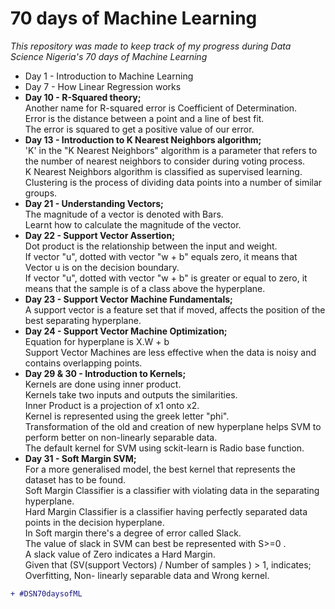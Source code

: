 # 70 days of Machine Learning
_This repository was made to keep track of my progress during Data Science Nigeria's 70 days of Machine Learning_<br>
* Day 1 - Introduction to Machine Learning
* Day 7 - How Linear Regression works
* <b> Day 10 - R-Squared theory;</b> <br> 
Another name for R-squared error is Coefficient of Determination. <br>
Error is the distance between a point and a line of best fit. <br>
The error is squared to get a positive value of our error.
* <b> Day 13 - Introduction to K Nearest Neighbors algorithm; </b> <br>
'K' in the "K Nearest Neighbors" algorithm is a parameter that refers to the number of nearest neighbors to consider during voting process. <br>
K Nearest Neighbors algorithm is classified as supervised learning. <br>
Clustering is the process of dividing data points into a number of similar groups. <br>
* <b> Day 21 - Understanding Vectors; </b> <br>
The magnitude of a vector is denoted with Bars. <br>
Learnt how to calculate the magnitude of the vector. <br>
* <b> Day 22 - Support Vector Assertion; </b> <br>
Dot product is the relationship between the input and weight. <br>
If vector "u", dotted with vector "w + b" equals zero, it means that Vector u is on the decision boundary. <br>
If vector "u", dotted with vector "w + b" is greater or equal to zero, it means that the sample is of a class above the hyperplane. <br>
* <b> Day 23 - Support Vector Machine Fundamentals; </b> <br>
A support vector is a feature set that if moved, affects the position of the best separating hyperplane. <br>
* <b> Day 24 - Support Vector Machine Optimization; </b> <br>
Equation for hyperplane is X.W + b <br>
Support Vector Machines are less effective when the data is noisy and contains overlapping points. <br>
* <b> Day 29 & 30 - Introduction to Kernels; </b> <br>
Kernels are done using inner product. <br>
Kernels take two inputs and outputs the similarities. <br>
Inner Product is a projection of x1 onto x2. <br>
Kernel is represented using the greek letter "phi". <br>
Transformation of the old and creation of new hyperplane helps SVM to perform better on non-linearly separable data. <br>
The default kernel for SVM using sckit-learn is Radio base function. <br>
* <b> Day 31 - Soft Margin SVM; </b> <br>
For a more generalised model, the best kernel that represents the dataset has to be found. <br>
Soft Margin Classifier is a classifier with violating data in the separating hyperplane. <br>
Hard Margin Classifier is a classifier having perfectly separated data points in the decision hyperplane.<br>
In Soft margin there's a degree of error called Slack.<br>
The value of slack in SVM can best be represented with S>=0 .<br>
A slack value of Zero indicates a Hard Margin. <br>
Given that (SV(support Vectors) / Number of samples ) > 1, indicates; Overfitting, Non- linearly separable data and Wrong kernel.<br>

```diff
+ #DSN70daysofML
```
